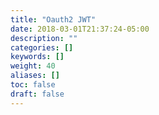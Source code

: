```yaml
---
title: "Oauth2 JWT"
date: 2018-03-01T21:37:24-05:00
description: ""
categories: []
keywords: []
weight: 40
aliases: []
toc: false
draft: false
---
```

